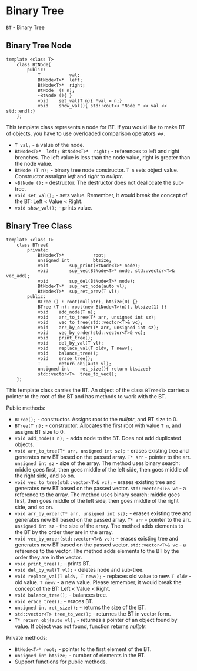 # Binary Tree

`BT` - Binary Tree

## Binary Tree Node

```
template <class T>
    class BtNode{
        public:
            T           val;
            BtNode<T>*  left;
            BtNode<T>*  right;
            BtNode  (T n);
            ~BtNode (){ }
            void    set_val(T n){ *val = n;}
            void    show_val(){ std::cout<< "Node " << val << std::endl;}
    };
```
This template class represents a node for BT. If you would like to make BT of objects, you have to use overloaded comparison operators <i><=></i>.
* `T val;` - a value of the node.
* `BtNode<T>*  left; BtNode<T>*  right;` - references to left and right brenches. The left value is less than the node value, right is greater than the node value.
* `BtNode (T n);` - binary tree node constructor. `T n` sets object value. Constructor assaigns <i>left</i> and <i>right</i> to <i>nullptr</i>.
* `~BtNode ();` - destructor. The destructor does not deallocate the sub-tree.
* `void set_val();` - sets value. Remember, it would break the concept of the BT: Left < Value < Right.
* `void show_val();` - prints value.

## Binary Tree Class
```
template <class T>
    class BTree{
        private:
            BtNode<T>*           root;
            unsigned int         btsize;
            void        sup_print(BtNode<T>* node);
            void        sup_vec(BtNode<T>* node, std::vector<T>& vec_add);
            void        sup_del(BtNode<T>* node);
            BtNode<T>*  sup_ret_node(auto vl);
            BtNode<T>*  sup_ret_prev(T vl);
        public:
            BTree () : root(nullptr), btsize(0) {}
            BTree (T n): root(new BtNode<T>(n)), btsize(1) {}
            void    add_node(T n);
            void    arr_to_tree(T* arr, unsigned int sz);
            void    vec_to_tree(std::vector<T>& vc);
            void    arr_by_order(T* arr, unsigned int sz);
            void    vec_by_order(std::vector<T>& vc);
            void    print_tree();
            void    del_by_val(T vl);
            void    replace_val(T oldv, T newv);
            void    balance_tree();
            void    erase_tree();
            T       return_obj(auto vl);
            unsigned int    ret_size(){ return btsize;}
            std::vector<T>  tree_to_vec();
    };
```
This template class carries the BT. An object of the class `BTree<T>` carries a pointer to the root of the BT and has methods to work with the BT.

Public methods:
* `BTree();` - constructor. Assigns root to the <i>nullptr</i>, and BT size to 0.
* `BTree(T n);` - constructor. Allocates the first root with value `T n`, and assigns BT size to 0.
* `void add_node(T n);` - adds node to the BT. Does not add duplicated objects.
* `void arr_to_tree(T* arr, unsigned int sz);` - erases existing tree and generates new BT based on the passed array. `T* arr` - pointer to the arr. `unsigned int sz` - size of the array. The method uses binary search: middle goes first, then goes middle of the left side, then goes middle of the right side, and so on.
* `void vec_to_tree(std::vector<T>& vc);` - erases existing tree and generates new BT based on the passed vector. `std::vector<T>& vc` - a reference to the array. The method uses binary search: middle goes first, then goes middle of the left side, then goes middle of the right side, and so on.
* `void arr_by_order(T* arr, unsigned int sz);` - erases existing tree and generates new BT based on the passed array. `T* arr` - pointer to the arr. `unsigned int sz` - the size of the array. The method adds elements to the BT by the order they are in the array.
* `void vec_by_order(std::vector<T>& vc);` - erases existing tree and generates new BT based on the passed vector. `std::vector<T>& vc` - a reference to the vector. The method adds elements to the BT by the order they are in the vector.
* `void print_tree();` - prints BT.
* `void del_by_val(T vl);` - deletes node and sub-tree.
* `void replace_val(T oldv, T newv);` - replaces old value to new. `T oldv` - old value. `T newv` - a new value. Please remember, it would break the concept of the BT: Left < Value < Right.
* `void balance_tree();` - balances tree.
* `void erace_tree();` - eraces BT.
* `unsigned int ret_size();` - returns the size of the BT.
* `std::vector<T> tree_to_vec();` - returnes the BT in vector form.
* `T* return_obj(auto vl);` - returnes a pointer of an object found by value. If object was not found, function returns <i>nullptr</i>.

Private methods:
* `BtNode<T>* root;` - pointer to the first element of the BT.
* `unsigned int btsize;` - number of elements in the BT.
* Support functions for public methods.
